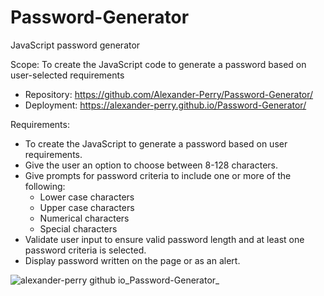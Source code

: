 # Password-Generator
JavaScript password generator

Scope: To create the JavaScript code to generate a password based on user-selected requirements

* Repository: https://github.com/Alexander-Perry/Password-Generator/
* Deployment: https://alexander-perry.github.io/Password-Generator/

Requirements:
* To create the JavaScript to generate a password based on user requirements. 
* Give the user an option to choose between 8-128 characters. 
* Give prompts for password criteria to include one or more of the following: 
	* Lower case characters
	* Upper case characters
	* Numerical characters
	* Special characters
* Validate user input to ensure valid password length and at least one password criteria is selected. 
* Display password written on the page or as an alert. 

![alexander-perry github io_Password-Generator_](https://user-images.githubusercontent.com/102524579/170935004-023db576-19b8-439d-bb59-210d4926b729.png)


